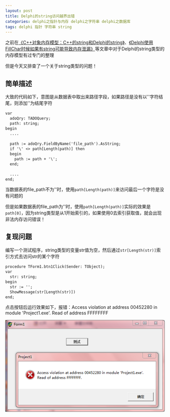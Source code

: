 ```yaml
---
layout: post
title: Delphi的string访问越界出错
categories: delphi之指针与内存 delphi之字符串 delphi之数据库
tags: delphi 指针 字符串 string
---
```


之前在[《C++对象内存模型：C++的string和Delphi的string》](http://www.xumenger.com/cpp-delphi-string-20161116/)、[《Delphi使用FillChar时候如果有string可能导致内存泄漏》](http://www.xumenger.com/delphi-string-memory-20151118/)等文章中对于Delphi的string类型的内存模型有过专门的整理

但是今天又排查了一个关于string类型的问题！

## 简单描述

大致的代码如下，意图是从数据表中取出来路径字段，如果路径是没有以'\'字符结尾，则添加'\'为结尾字符

```
var
  adoQry: TADOQuery;
  path: string;
begin
  ....

  path := adoQry.FieldByName('file_path').AsString;
  if '\' <> path[Length(path)] then
  begin
    path := path + '\';
  end;
  
  ....
end;
```

当数据表的file_path不为''时，使用`path[Length(path)]`来访问最后一个字符是没有问题的

但是如果数据表的file_path为''时，使用`path[Length(path)]`实际的效果是`path[0]`，因为string类型是从1开始索引的，如果使用0去索引获取值，就会出现非法内存访问错误！

## 复现问题

编写一个测试程序，string类型的变量str值为空，然后通过`str[Length(str)]`索引方式去访问str的某个字符

```
procedure TForm1.btn1Click(Sender: TObject);
var
  str: string;
begin
  str := '';
  ShowMessage(str[Length(str)])
end;
```

点击按钮后运行效果如下，报错：Access violation at address 00452280 in module 'Project1.exe'. Read of address FFFFFFFF

![image](../media/image/2017-01-09/01.png)
